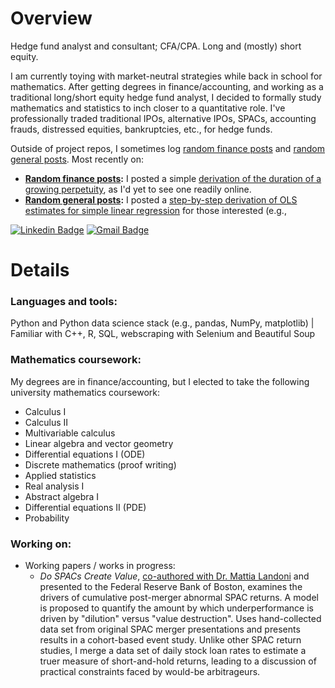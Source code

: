 # Overview
Hedge fund analyst and consultant; CFA/CPA. Long and (mostly) short equity.

I am currently toying with market-neutral strategies while back in school for mathematics. After getting degrees in finance/accounting, and working as a traditional long/short equity hedge fund analyst, I decided to formally study mathematics and statistics to inch closer to a quantitative role. I've professionally traded traditional IPOs, alternative IPOs, SPACs, accounting frauds, distressed equities, bankruptcies, etc., for hedge funds.

Outside of project repos, I sometimes log [random finance posts](https://github.com/limits-to-arbitrage/random-finance-posts) and [random general posts](https://github.com/limits-to-arbitrage/random-posts). Most recently on:
* **[Random finance posts](https://github.com/limits-to-arbitrage/random-finance-posts):** I posted a simple [derivation of the duration of a growing perpetuity](https://github.com/limits-to-arbitrage/random-finance-posts/blob/main/duration-growing-perpetuity.ipynb), as I'd yet to see one readily online.
* **[Random general posts](https://github.com/limits-to-arbitrage/random-posts):** I posted a [step-by-step derivation of OLS estimates for simple linear regression](https://github.com/limits-to-arbitrage/random-posts/blob/main/simple_regression_ols.ipynb) for those interested (e.g., 

[![Linkedin Badge](https://img.shields.io/badge/-Michael_Bianez-blue?style=flat-square&logo=Linkedin&logoColor=white&link=https://www.linkedin.com/in/michaelbianez//)](https://www.linkedin.com/in/michaelbianez/) [![Gmail Badge](https://img.shields.io/badge/-michaelbianez@gmail.com-c14438?style=flat-square&logo=Gmail&logoColor=white&link=mailto:michaelbianez@gmail.com)](mailto:michaelbianez@gmail.com)

# Details

### **Languages and tools:**
Python and Python data science stack (e.g., pandas, NumPy, matplotlib) | Familiar with C++, R, SQL, webscraping with Selenium and Beautiful Soup

### **Mathematics coursework:**
My degrees are in finance/accounting, but I elected to take the following university mathematics coursework:
* Calculus I
* Calculus II
* Multivariable calculus
* Linear algebra and vector geometry
* Differential equations I (ODE)
* Discrete mathematics (proof writing)
* Applied statistics
* Real analysis I
* Abstract algebra I
* Differential equations II (PDE)
* Probability

### **Working on:**
* Working papers / works in progress:
  * *Do SPACs Create Value*, [co-authored with Dr. Mattia Landoni](http://www.mattialandoni.com/research/) and presented to the Federal Reserve Bank of Boston, examines the drivers of cumulative post-merger abnormal SPAC returns. A model is proposed to quantify the amount by which underperformance is driven by "dilution" versus "value destruction". Uses hand-collected data set from original SPAC merger presentations and presents results in a cohort-based event study. Unlike other SPAC return studies, I merge a data set of daily stock loan rates to estimate a truer measure of short-and-hold returns, leading to a discussion of practical constraints faced by would-be arbitrageurs.
